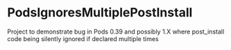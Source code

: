# PodsIgnoresMultiplePostInstall
Project to demonstrate bug in Pods 0.39 and possibly 1.X where post_install code being silently ignored if declared multiple times
